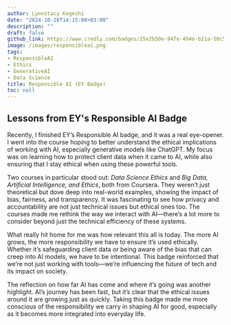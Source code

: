 ```yaml
---
author: Lynnstacy Kegeshi
date: "2024-10-28T14:15:00+03:00"
description: ""
draft: false
github_link: https://www.credly.com/badges/25e2b50e-947e-494e-b21a-50c5e2eea4be/public_url
image: /images/responsibleai.png
tags:
- ResponsibleAI
- Ethics
- GenerativeAI
- Data Science
title: Responsible AI (EY Badge)
toc: null
---
```


## Lessons from EY's Responsible AI Badge
Recently, I finished EY’s Responsible AI badge, and it was a real eye-opener. I went into the course hoping to better understand the ethical implications of working with AI, especially generative models like ChatGPT. My focus was on learning how to protect client data when it came to AI, while also ensuring that I stay ethical when using these powerful tools.

Two courses in particular stood out: *Data Science Ethics* and *Big Data, Artificial Intelligence, and Ethics*, both from Coursera. They weren’t just theoretical but dove deep into real-world examples, showing the impact of bias, fairness, and transparency. It was fascinating to see how privacy and accountability are not just technical issues but ethical ones too. The courses made me rethink the way we interact with AI—there’s a lot more to consider beyond just the technical efficiency of these systems.

What really hit home for me was how relevant this all is today. The more AI grows, the more responsibility we have to ensure it’s used ethically. Whether it’s safeguarding client data or being aware of the bias that can creep into AI models, we have to be intentional. This badge reinforced that we’re not just working with tools—we’re influencing the future of tech and its impact on society. 

The reflection on how far AI has come and where it’s going was another highlight. AI’s journey has been fast, but it’s clear that the ethical issues around it are growing just as quickly. Taking this badge made me more conscious of the responsibility we carry in shaping AI for good, especially as it becomes more integrated into everyday life.
